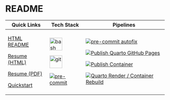 # README

| Quick Links | Tech Stack | Pipelines |
| ---- | ---- | ---- |
| <p> [HTML README](https://cameronrutherford.github.io/cameronrutherford/index.html) <p> [Resume (HTML)](https://cameronrutherford.github.io/cameronrutherford/resume/resume.html) <p> [Resume (PDF)](https://cameronrutherford.github.io/cameronrutherford/resume/resume.pdf) <p> [Quickstart](https://cameronrutherford.github.io/cameronrutherford/config/quickstart.html) | <p> <a href="https://www.gnu.org/software/bash/" target="_blank" rel="noreferrer"> <img src="https://www.vectorlogo.zone/logos/gnu_bash/gnu_bash-icon.svg" alt="bash" width="40" height="40"/> </a> <p> <a href="https://git-scm.com/" target="_blank" rel="noreferrer"> <img src="https://www.vectorlogo.zone/logos/git-scm/git-scm-icon.svg" alt="git" width="40" height="40"/> </a> <p> [![pre-commit](https://img.shields.io/badge/pre--commit-enabled-brightgreen?logo=pre-commit)](https://github.com/pre-commit/pre-commit) | <p> [![pre-commit autofix](https://github.com/cameronrutherford/cameronrutherford/actions/workflows/pre-commit.yml/badge.svg?event=pull_request)](https://github.com/cameronrutherford/cameronrutherford/actions/workflows/pre-commit.yml) <p> [![Publish Quarto GitHub Pages](https://github.com/cameronrutherford/cameronrutherford/actions/workflows/publish.yml/badge.svg)](https://github.com/cameronrutherford/cameronrutherford/actions/workflows/publish.yml) <p> [![Publish Container](https://github.com/cameronrutherford/cameronrutherford/actions/workflows/dev-container-publish.yml/badge.svg)](https://github.com/cameronrutherford/cameronrutherford/actions/workflows/dev-container-publish.yml) <p> [![Quarto Render / Container Rebuild](https://github.com/cameronrutherford/cameronrutherford/actions/workflows/quarto-render-build.yml/badge.svg?event=pull_request)](https://github.com/cameronrutherford/cameronrutherford/actions/workflows/quarto-render-build.yml)
